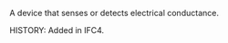 A device that senses or detects electrical conductance.

<!-- end of short definition -->
 HISTORY: Added in IFC4.
